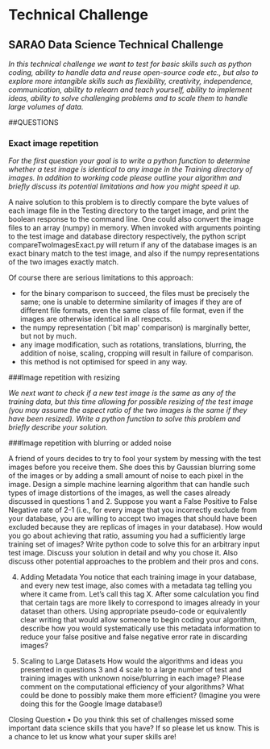 # Technical Challenge
## SARAO Data Science Technical Challenge


_In this technical challenge we want to test for basic skills such as python coding, ability to handle data and reuse open-source code etc., but also to explore more intangible skills such as flexibility, creativity, independence, communication, ability to relearn and teach yourself, ability to implement ideas, ability to solve challenging problems and to scale them to handle large volumes of data._


##QUESTIONS

### Exact image repetition

_For the first question your goal is to write a python function to determine whether a test image is identical to any image in the Training directory of images. In addition to working code please outline your algorithm and briefly discuss its potential limitations and how you might speed it up._

 A naive solution to this problem is to directly compare the byte values of each image file in the Testing directory to the target image, and print the boolean response to the command line. One could also convert the image files to an array (numpy) in memory. When invoked with arguments pointing to the test image and database directory respectively, the python script compareTwoImagesExact.py will return if any of the database images is an exact binary match to the test image, and also if the numpy representations of the two images exactly match.

Of course there are serious limitations to this approach:
    
* for the binary comparison to succeed, the files must be precisely the same; one is unable to determine similarity of images if they are of different file formats, even the same class of file format, even if the images are otherwise identical in all respects.
* the numpy representation (`bit map' comparison) is marginally better, but not by much.
* any image modification, such as rotations, translations, blurring, the addition of noise, scaling, cropping will result in failure of comparison.
* this method is not optimised for speed in any way.

###Image repetition with resizing

_We next want to check if a new test image is the same as any of the training data, but this time allowing for possible resizing of the test image (you may assume the aspect ratio of the two images is the same if they have been resized). Write a python function to solve this problem and briefly describe your solution._

###Image repetition with blurring or added noise

A friend of yours decides to try to fool your system by messing with the test images before you receive them. She does this by Gaussian blurring some of the images or by adding a small amount of noise to each pixel in the image. Design a simple machine learning algorithm that can handle such types of image distortions of the images, as well the cases already discussed in questions 1 and 2.
Suppose you want a False Positive to False Negative rate of 2-1 (i.e., for every image that you incorrectly exclude from your database, you are willing to accept two images that should have been excluded because they are replicas of images in your database). How would you go about achieving that ratio, assuming you had a sufficiently large training set of images?
Write python code to solve this for an arbitrary input test image. Discuss your solution in detail and why you chose it. Also discuss other potential approaches to the problem and their pros and cons.

4. Adding Metadata
You notice that each training image in your database, and every new test image, also comes with a metadata tag telling you where it came from.
Let’s call this tag X. After some calculation you find that certain tags are more likely to correspond to images already in your dataset than others. Using appropriate pseudo-code or equivalently clear writing that would allow someone to begin coding your algorithm, describe how you would systematically use this metadata information to reduce your false positive and false negative error rate in discarding images?

5. Scaling to Large Datasets
How would the algorithms and ideas you presented in questions 3 and 4 scale to a large number of test and training images with unknown noise/blurring in each image? Please comment on the computational efficiency of your algorithms? What could be done to possibly make them more efficient? (Imagine you were doing this for the Google Image database!)

Closing Question
• Do you think this set of challenges missed some important data science skills that you have? If so please let us know. This is a chance to let us know what your super skills are!
